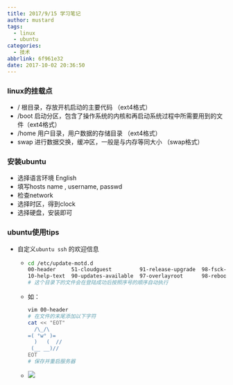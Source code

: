 ```yaml
---
title: 2017/9/15 学习笔记
author: mustard
tags:
  - linux
  - ubuntu
categories:
  - 技术
abbrlink: 6f961e32
date: 2017-10-02 20:36:50
---
```


### linux的挂载点

* /    根目录，存放开机启动的主要代码 （ext4格式）
* /boot  启动分区，包含了操作系统的内核和再启动系统过程中所需要用到的文件（ext4格式）
* /home 用户目录，用户数据的存储目录   （ext4格式）
* swap    进行数据交换，缓冲区，一般是与内存等同大小 （swap格式）


### 安装ubuntu

- 选择语言环境 English
- 填写hosts name , username, passwd
- 检查network
- 选择时区，得到clock
- 选择硬盘，安装即可


### ubuntu使用tips
- 自定义`ubuntu ssh` 的欢迎信息

  - ```bash
    cd /etc/update-motd.d
    00-header     51-cloudguest         91-release-upgrade  98-fsck-at-reboot
    10-help-text  90-updates-available  97-overlayroot      98-reboot-required
    # 这个目录下的文件会在登陆成功后按照序号的顺序自动执行
    ```

  - 如：

    ```bash
    vim 00-header
    # 在文件的末尾添加以下字符
    cat << "EOT"
      /\_/\
    =( °w° )=
      )   (  //
     (__ __)//
    EOT
    # 保存并重启服务器
    ```

  - ![](https://vgy.me/Z0t2VL.png)